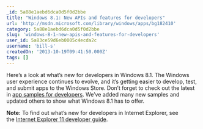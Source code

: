 ```yaml
---
_id: 5a88e1aebd6dca0d5f0d2bbe
title: "Windows 8.1: New APIs and features for developers"
url: 'http://msdn.microsoft.com/library/windows/apps/bg182410'
category: 5a88e1aebd6dca0d5f0d2bbe
slug: 'windows-8-1-new-apis-and-features-for-developers'
user_id: 5a83ce59d6eb0005c4ecda2c
username: 'bill-s'
createdOn: '2013-10-19T09:41:50.000Z'
tags: []
---
```


Here’s a look at what’s new for developers in Windows 8.1. The Windows user experience continues to evolve, and it’s getting easier to develop, test, and submit apps to the Windows Store. Don’t forget to check out the latest in <a href="http://code.msdn.microsoft.com/windowsapps/Windows-8-Modern-Style-App-Samples">app samples for developers</a>. We’ve added many new samples and updated others to show what Windows 8.1 has to offer.

<b>Note:</b> To find out what’s new for developers in Internet Explorer, see the <a href="http://go.microsoft.com/fwlink/?LinkID=306297">Internet Explorer 11 developer guide</a>.
